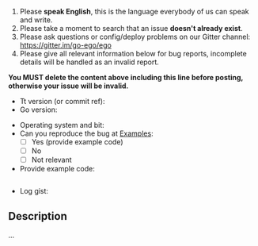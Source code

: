1. Please **speak English**, this is the language everybody of us can speak and write.
2. Please take a moment to search that an issue **doesn't already exist**.
3. Please ask questions or config/deploy problems on our Gitter channel: https://gitter.im/go-ego/ego
4. Please give all relevant information below for bug reports, incomplete details will be handled as an invalid report.

**You MUST delete the content above including this line before posting, otherwise your issue will be invalid.**

- Tt version (or commit ref):
- Go version:
<!-- - Gcc version: -->
- Operating system and bit:
- Can you reproduce the bug at [Examples](https://github.com/vcaesar/tt/tree/master/examples):
  - [ ] Yes (provide example code)
  - [ ] No
  - [ ] Not relevant
- Provide example code: 
  
```Go

```
- Log gist:

## Description

...
